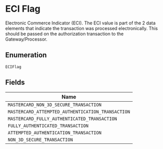 
# ECI Flag

Electronic Commerce Indicator (ECI). The ECI value is part of the 2 data elements that indicate the transaction was processed electronically. This should be passed on the authorization transaction to the Gateway/Processor.

## Enumeration

`ECIFlag`

## Fields

| Name |
|  --- |
| `MASTERCARD_NON_3D_SECURE_TRANSACTION` |
| `MASTERCARD_ATTEMPTED_AUTHENTICATION_TRANSACTION` |
| `MASTERCARD_FULLY_AUTHENTICATED_TRANSACTION` |
| `FULLY_AUTHENTICATED_TRANSACTION` |
| `ATTEMPTED_AUTHENTICATION_TRANSACTION` |
| `NON_3D_SECURE_TRANSACTION` |


